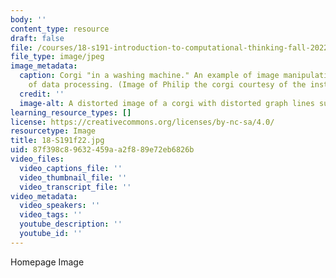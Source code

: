 ```yaml
---
body: ''
content_type: resource
draft: false
file: /courses/18-s191-introduction-to-computational-thinking-fall-2022/18-s191f22.jpg
file_type: image/jpeg
image_metadata:
  caption: Corgi "in a washing machine." An example of image manipulation by means
    of data processing. (Image of Philip the corgi courtesy of the instructors.)
  credit: ''
  image-alt: A distorted image of a corgi with distorted graph lines superimposed.
learning_resource_types: []
license: https://creativecommons.org/licenses/by-nc-sa/4.0/
resourcetype: Image
title: 18-S191f22.jpg
uid: 87f398c8-9632-459a-a2f8-89e72eb6826b
video_files:
  video_captions_file: ''
  video_thumbnail_file: ''
  video_transcript_file: ''
video_metadata:
  video_speakers: ''
  video_tags: ''
  youtube_description: ''
  youtube_id: ''
---
```

Homepage Image